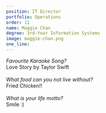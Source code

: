 ```yaml
---
position: IT Director
portfolio: Operations
order: 11
name: Maggie Chan
degree: 3rd-Year Information Systems
image: maggie-chan.png
one_line:
---
```

*Favourite Karaoke Song?*
<br>
Love Story by Taylor Swift
<br><br>
*What food can you not live without?*
<br>
Fried Chicken!!
<br><br>
*What is your life motto?*
<br>
Smile :)